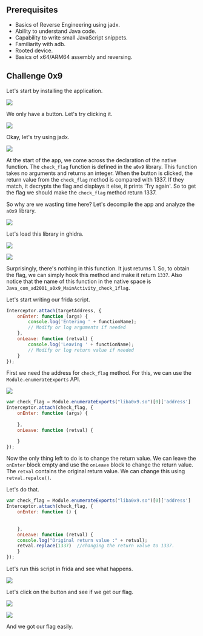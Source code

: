 ## Prerequisites  

- Basics of Reverse Engineering using jadx.
- Ability to understand Java code.
- Capability to write small JavaScript snippets.
- Familiarity with adb.
- Rooted device.
- Basics of  x64/ARM64 assembly and reversing.

## Challenge 0x9

Let's start by installing the application.

![](images/1.png)

We only have a button. Let's try clicking it.

![](Images/2.png)

Okay, let's try using jadx.

![](Images/3.png)

At the start of the app, we come across the declaration of the native function. The `check_flag` function is defined in the `a0x9` library. This function takes no arguments and returns an integer. When the button is clicked, the return value from the `check_flag` method is compared with 1337. If they match, it decrypts the flag and displays it else, it prints 'Try again'. So to get the flag we should make the `check_flag` method return 1337.

So why are we wasting time here? Let's decompile the app and analyze the `a0x9` library.

![](Images/4.png)

Let's load this library in ghidra.

![](Images/5.png)

![](Images/6.png)

Surprisingly, there's nothing in this function. It just returns 1. So, to obtain the flag, we can simply hook this method and make it return `1337`. Also notice that the name of this function in the native space is `Java_com_ad2001_a0x9_MainActivity_check_1flag`.

Let's start writing our frida script.

```javascript
Interceptor.attach(targetAddress, {
    onEnter: function (args) {
        console.log('Entering ' + functionName);
        // Modify or log arguments if needed
    },
    onLeave: function (retval) {
        console.log('Leaving ' + functionName);
        // Modify or log return value if needed
    }
});

```

First we need the address for `check_flag` method. For this, we can use the ` Module.enumerateExports` API.

![](Images/7.png)

```javascript
var check_flag = Module.enumerateExports("liba0x9.so")[0]['address']
Interceptor.attach(check_flag, {
    onEnter: function (args) {
      
    },
    onLeave: function (retval) {

    }
});

```

Now the only thing left to do is to change the return value.  We can leave the `onEnter` block empty and use the `onLeave` block to change the return value. The `retval` contains the original return value. We can change this using `retval.repalce()`.

Let's do that.

```javascript
var check_flag = Module.enumerateExports("liba0x9.so")[0]['address']
Interceptor.attach(check_flag, {
    onEnter: function () {
    
      
    },
    onLeave: function (retval) {
	console.log("Original return value :" + retval);
	retval.replace(1337)  //changing the return value to 1337.
    }
});
```

Let's run this script in frida and see what happens.

![](Images/8.png)

Let's click on the button and see if we get our flag.

![](Images/9.png)

![](Images/10.png)

And we got our flag easily.
